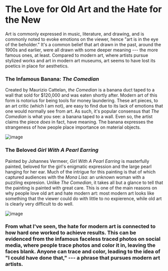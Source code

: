 # The Love for Old Art and the Hate for the New
Art is commonly expressed in music, literature, and drawing, and is commonly noted to evoke emotions on the viewer, hence "art is in the eye of the beholder." It's a common belief that art drawn in the past, around the 1900s and earlier, were all drawn with some deeper meaning --- the more famous ones, at least. Compared to modern art, where artists pursue stylized works and art in modern art museums, art seems to have lost its poetics in place for aesthetics.

### The Infamous Banana: _The Comedian_
Created by Maurizio Cattelan, _the Comedian_ is a banana duct taped to a wall that sold for $120,000 and was eaten shortly after. Modern art of this form is notorius for being tools for money laundering. These art pieces, to an art critic (which I am not), are easy to find due to its lack of emotions that one would normally see from art. As such, it's popular consensus that _The Comedian_ is what you see: a banana taped to a wall. Even so, the artist claims the piece _does_ in fact, have meaning. The banana expresses the strangeness of how people place importance on material objects.

![image](https://user-images.githubusercontent.com/114519442/193483839-875662db-1753-4e94-a037-6d889bf7a2e0.png)

### The Beloved _Girl With A Pearl Earring_
Painted by Johannes Vermeer, _Girl With A Pearl Earring_ is masterfully painted, beloved for the girl's enigmatic expression and the large pearl hanging for her ear. Much of the intrigue for this painting is that of which captured audiences with the _Mona Lisa_: an unknown woman with a puzzling expresion. Unlike _The Comedian_, it takes all but a glance to tell that the painting is painted with great care. This is one of the main reasons on why people love old art and hate modern art: most modern art looks like something that the viewer could do with little to no expierence, while old art is clearly very difficult to do well.

![image](https://user-images.githubusercontent.com/114519442/193484510-16412a42-9d56-4b3a-a4cd-096abf4c9801.png)

### From what I've seen, the hate for modern art is connected to how hard one worked to achieve results. This can be evidenced from the infamous faceless traced photos on social media, where people trace photos and color it in, leaving the faces blank. Anyone can trace and color, leading to the idea of "I could have done that," --- a phrase that pursues modern art artists.
